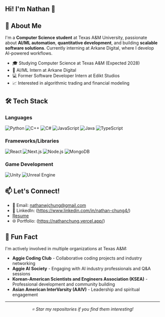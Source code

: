 ## Hi! I'm Nathan 👋


## 🚀 About Me
I'm a **Computer Science student** at Texas A&M University, passionate about **AI/ML automation**, **quantitative development**, and building **scalable software solutions**. Currently interning at Arkane Digital, where I develop AI-powered workflows.

- 🎓 Studying Computer Science at Texas A&M (Expected 2028)
- 🤖 AI/ML Intern at Arkane Digital
- 💻 Former Software Developer Intern at Edikt Studios
- 📈 Interested in algorithmic trading and financial modeling

## 🛠️ Tech Stack

### Languages
![Python](https://img.shields.io/badge/Python-3776AB?style=for-the-badge&logo=python&logoColor=white)
![C++](https://img.shields.io/badge/C++-00599C?style=for-the-badge&logo=cplusplus&logoColor=white)
![C#](https://img.shields.io/badge/C%23-239120?style=for-the-badge&logo=csharp&logoColor=white)
![JavaScript](https://img.shields.io/badge/JavaScript-F7DF1E?style=for-the-badge&logo=javascript&logoColor=black)
![Java](https://img.shields.io/badge/Java-ED8B00?style=for-the-badge&logo=openjdk&logoColor=white)
![TypeScript](https://img.shields.io/badge/typescript-%23007ACC.svg?style=for-the-badge&logo=typescript&logoColor=white)

### Frameworks/Libraries
![React](https://img.shields.io/badge/React-61DAFB?style=for-the-badge&logo=react&logoColor=black)
![Next.js](https://img.shields.io/badge/Next.js-000000?style=for-the-badge&logo=nextdotjs&logoColor=white)
![Node.js](https://img.shields.io/badge/Node.js-339933?style=for-the-badge&logo=nodedotjs&logoColor=white)
![MongoDB](https://img.shields.io/badge/MongoDB-47A248?style=for-the-badge&logo=mongodb&logoColor=white)

### Game Development
![Unity](https://img.shields.io/badge/Unity-000000?style=for-the-badge&logo=unity&logoColor=white)
![Unreal Engine](https://img.shields.io/badge/Unreal%20Engine-313131?style=for-the-badge&logo=unrealengine&logoColor=white)

<!--
## 🎯 Current Focus
- Building quantitative trading algorithms and backtesting frameworks
- Developing AI/ML workflows for automated code generation
- Creating scalable web applications with modern tech stack
- Contributing to open-source projects in finance and AI
-->

## 📫 Let's Connect!
- 📧 Email: nathanwjchung@gmail.com
- 💼 LinkedIn: (https://www.linkedin.com/in/nathan-chung4/)
- [Resume](https://github.com/NathanChung4/NathanChung4/blob/main/NathanChungResume.pdf)
- 🌐 Portfolio: (https://nathanchung.vercel.app/)

## 🎲 Fun Fact
I'm actively involved in multiple organizations at Texas A&M:
- **Aggie Coding Club** - Collaborative coding projects and industry networking
- **Aggie AI Society** - Engaging with AI industry professionals and Q&A sessions
- **Korean-American Scientists and Engineers Association (KSEA)** - Professional development and community building
- **Asian American InterVarsity (AAIV)** - Leadership and spiritual engagement
---
<div align="center">
  <i>⭐ Star my repositories if you find them interesting!</i>
</div>
